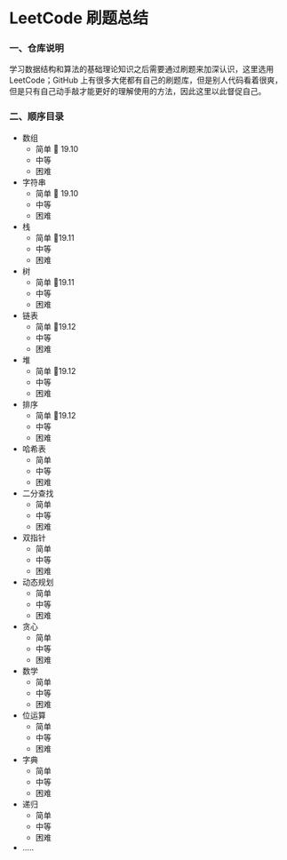 # LeetCode 刷题总结
### 一、仓库说明

学习数据结构和算法的基础理论知识之后需要通过刷题来加深认识，这里选用 LeetCode；GitHub 上有很多大佬都有自己的刷题库，但是别人代码看着很爽，但是只有自己动手敲才能更好的理解使用的方法，因此这里以此督促自己。

### 二、顺序目录

- 数组
  - 简单 :dart: 19.10
  - 中等
  - 困难
- 字符串
  - 简单 :dart: 19.10
  - 中等
  - 困难
- 栈
  - 简单 :dart:19.11
  - 中等
  - 困难
- 树
  - 简单 :dart:19.11
  - 中等
  - 困难
- 链表
  - 简单 :dart:19.12
  - 中等
  - 困难
- 堆
  - 简单 :dart:19.12
  - 中等
  - 困难
- 排序
  - 简单 :dart:19.12
  - 中等
  - 困难
- 哈希表
  - 简单
  - 中等
  - 困难
- 二分查找
  - 简单
  - 中等
  - 困难
- 双指针
  - 简单
  - 中等
  - 困难
- 动态规划
  - 简单
  - 中等
  - 困难
- 贪心
  - 简单
  - 中等
  - 困难
- 数学
  - 简单
  - 中等
  - 困难
- 位运算
  - 简单
  - 中等
  - 困难
- 字典
  - 简单
  - 中等
  - 困难
- 递归
  - 简单
  - 中等
  - 困难
- .....
